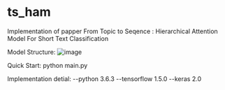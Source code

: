 # ts_ham
Implementation of papper From Topic to Seqence :  Hierarchical Attention Model For Short Text Classification

Model Structure:
![image](http://github.com/Alex-sanda/ts_ham/images/model_structure.jpg)

Quick Start:
  python main.py
 
 Implementation detial:
 --python 3.6.3
 --tensorflow 1.5.0
 --keras 2.0
